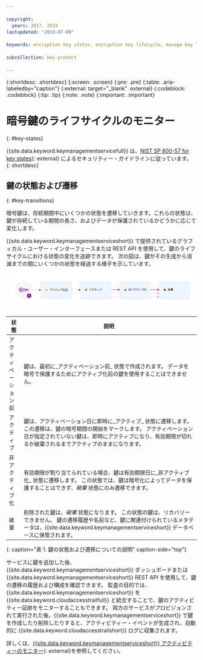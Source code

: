 ```yaml
---

copyright:
  years: 2017, 2019
lastupdated: "2019-07-09"

keywords: encryption key states, encryption key lifecycle, manage key lifecycle

subcollection: key-protect

---
```


{:shortdesc: .shortdesc}
{:screen: .screen}
{:pre: .pre}
{:table: .aria-labeledby="caption"}
{:external: target="_blank" .external}
{:codeblock: .codeblock}
{:tip: .tip}
{:note: .note}
{:important: .important}

# 暗号鍵のライフサイクルのモニター
{: #key-states}

{{site.data.keyword.keymanagementservicefull}} は、[NIST SP 800-57 for key states](https://www.nist.gov/publications/recommendation-key-management-part-1-general-0){: external} によるセキュリティー・ガイドラインに従っています。
{: shortdesc}

## 鍵の状態および遷移
{: #key-transitions}

暗号鍵は、存続期間中にいくつかの状態を遷移していきます。これらの状態は、鍵が存続している期間の長さ、およびデータが保護されているかどうかに応じて変化します。 

{{site.data.keyword.keymanagementserviceshort}} で提供されているグラフィカル・ユーザー・インターフェースまたは REST API を使用して、鍵のライフサイクルにおける状態の変化を追跡できます。 次の図は、鍵がその生成から消滅までの間にいくつかの状態を経過する様子を示しています。

![図には、以下の定義表に説明されているのと同じコンポーネントが表示されています。](../images/key-states_min.svg)

| 状態 | 説明 |
| --- | --- |
| アクティベーション前 | 鍵は、最初に_アクティベーション前_ 状態で作成されます。 データを暗号で保護するためにアクティブ化前の鍵を使用することはできません。|
| アクティブ | 鍵は、アクティベーション日に即時に_アクティブ_ 状態に遷移します。 この遷移は、鍵の暗号期間の開始をマークします。 アクティベーション日が指定されていない鍵は、即時にアクティブになり、有効期限が切れるか破棄されるまでアクティブのままになります。 |
| 非アクティブ化 | 有効期限が割り当てられている場合、鍵は有効期限日に_非アクティブ化_ 状態に遷移します。 この状態では、鍵は暗号化によってデータを保護することはできず、_破棄_ 状態にのみ遷移できます。|
| 破棄 | 削除された鍵は、_破棄_ 状態になります。 この状態の鍵は、リカバリーできません。 鍵の遷移履歴や名前など、鍵に関連付けられているメタデータは、{{site.data.keyword.keymanagementserviceshort}} データベースに保管されます。 |
{: caption="表 1. 鍵の状態および遷移についての説明" caption-side="top"}

サービスに鍵を追加した後、{{site.data.keyword.keymanagementserviceshort}} ダッシュボードまたは {{site.data.keyword.keymanagementserviceshort}} REST API を使用して、鍵の遷移の履歴および構成を確認できます。 監査の目的では、{{site.data.keyword.keymanagementserviceshort}} を {{site.data.keyword.cloudaccesstrailfull}} と統合することで、鍵のアクティビティー証跡をモニターすることもできます。 両方のサービスがプロビジョンされて実行された後、{{site.data.keyword.keymanagementserviceshort}} で鍵を作成したり削除したりすると、アクティビティー・イベントが生成され、自動的に {{site.data.keyword.cloudaccesstrailshort}} ログに収集されます。 

詳しくは、[{{site.data.keyword.keymanagementserviceshort}} アクティビティーのモニター](/docs/services/cloud-activity-tracker?topic=cloud-activity-tracker-kp){: external}を参照してください。

